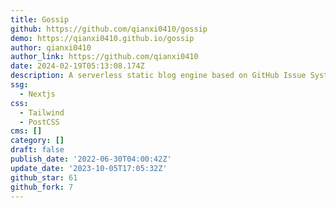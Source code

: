 ```yaml
---
title: Gossip
github: https://github.com/qianxi0410/gossip
demo: https://qianxi0410.github.io/gossip
author: qianxi0410
author_link: https://github.com/qianxi0410
date: 2024-02-19T05:13:08.174Z
description: A serverless static blog engine based on GitHub Issue System.
ssg:
  - Nextjs
css:
  - Tailwind
  - PostCSS
cms: []
category: []
draft: false
publish_date: '2022-06-30T04:00:42Z'
update_date: '2023-10-05T17:05:32Z'
github_star: 61
github_fork: 7
---
```

